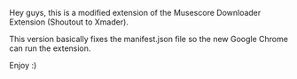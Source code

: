 Hey guys, this is a modified extension of the Musescore Downloader Extension (Shoutout to Xmader).

This version basically fixes the manifest.json file so the new Google Chrome can run the extension.

Enjoy :)
